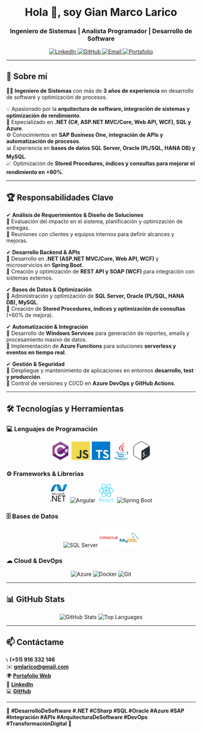 <h1 align="center">Hola 👋, soy Gian Marco Larico</h1>
<h3 align="center">Ingeniero de Sistemas | Analista Programador | Desarrollo de Software</h3>

<p align="center">
  <a href="https://www.linkedin.com/in/gian-marco-larico-pereyra-56b407207" target="_blank">
    <img src="https://img.shields.io/badge/LinkedIn-0077B5?style=for-the-badge&logo=linkedin&logoColor=white" alt="LinkedIn">
  </a>
  <a href="https://github.com/gmlarico" target="_blank">
    <img src="https://img.shields.io/badge/GitHub-181717?style=for-the-badge&logo=github&logoColor=white" alt="GitHub">
  </a>
  <a href="mailto:gmlarico@gmail.com">
    <img src="https://img.shields.io/badge/Email-D14836?style=for-the-badge&logo=gmail&logoColor=white" alt="Email">
  </a>
  <a href="https://gmlarico.github.io/PortafolioWeb/" target="_blank">
    <img src="https://img.shields.io/badge/Portafolio-24292E?style=for-the-badge&logo=web&logoColor=white" alt="Portafolio">
  </a>
</p>

---

## 🚀 Sobre mí  
👨‍💻 **Ingeniero de Sistemas** con más de **3 años de experiencia** en desarrollo de software y optimización de procesos.  

💡 Apasionado por la **arquitectura de software, integración de sistemas y optimización de rendimiento**.  
🎯 Especializado en **.NET (C#, ASP.NET MVC/Core, Web API, WCF), SQL y Azure**.  
⚙️ Conocimientos en **SAP Business One, integración de APIs y automatización de procesos**.  
📊 Experiencia en **bases de datos SQL Server, Oracle (PL/SQL, HANA DB) y MySQL**.  
📈 Optimización de **Stored Procedures, índices y consultas para mejorar el rendimiento en +60%**.  

---

## 🏆 Responsabilidades Clave  

✔ **Análisis de Requerimientos & Diseño de Soluciones**  
🔹 Evaluación del impacto en el sistema, planificación y optimización de entregas.  
🔹 Reuniones con clientes y equipos internos para definir alcances y mejoras.  

✔ **Desarrollo Backend & APIs**  
🔹 Desarrollo en **.NET (ASP.NET MVC/Core, Web API, WCF)** y microservicios en **Spring Boot**.  
🔹 Creación y optimización de **REST API y SOAP (WCF)** para integración con sistemas externos.  

✔ **Bases de Datos & Optimización**  
🔹 Administración y optimización de **SQL Server, Oracle (PL/SQL, HANA DB), MySQL**.  
🔹 Creación de **Stored Procedures, índices y optimización de consultas** (+60% de mejora).  

✔ **Automatización & Integración**  
🔹 Desarrollo de **Windows Services** para generación de reportes, emails y procesamiento masivo de datos.  
🔹 Implementación de **Azure Functions** para soluciones **serverless y eventos en tiempo real**.  

✔ **Gestión & Seguridad**  
🔹 Despliegue y mantenimiento de aplicaciones en entornos **desarrollo, test y producción**.  
🔹 Control de versiones y CI/CD en **Azure DevOps y GitHub Actions**.  

---

## 🛠️ Tecnologías y Herramientas  

### 💻 **Lenguajes de Programación**  
<p align="center">
  <img src="https://raw.githubusercontent.com/devicons/devicon/master/icons/csharp/csharp-original.svg" alt="C#" width="50" height="50"/>
  <img src="https://raw.githubusercontent.com/devicons/devicon/master/icons/javascript/javascript-original.svg" alt="JavaScript" width="50" height="50"/>
  <img src="https://raw.githubusercontent.com/devicons/devicon/master/icons/typescript/typescript-original.svg" alt="TypeScript" width="50" height="50"/>
  <img src="https://raw.githubusercontent.com/devicons/devicon/master/icons/java/java-original.svg" alt="Java" width="50" height="50"/>
  <img src="https://raw.githubusercontent.com/devicons/devicon/master/icons/bash/bash-original.svg" alt="Bash" width="50" height="50"/>
</p>

### ⚙️ **Frameworks & Librerías**  
<p align="center">
  <img src="https://raw.githubusercontent.com/devicons/devicon/master/icons/dot-net/dot-net-original-wordmark.svg" alt=".NET" width="50" height="50"/>
  <img src="https://angular.io/assets/images/logos/angular/angular.svg" alt="Angular" width="50" height="50"/>
  <img src="https://raw.githubusercontent.com/devicons/devicon/master/icons/react/react-original-wordmark.svg" alt="React" width="50" height="50"/>
  <img src="https://www.vectorlogo.zone/logos/springio/springio-icon.svg" alt="Spring Boot" width="50" height="50"/>
</p>

### 🗄️ **Bases de Datos**  
<p align="center">
  <img src="https://www.svgrepo.com/show/303229/microsoft-sql-server-logo.svg" alt="SQL Server" width="50" height="50"/>
  <img src="https://raw.githubusercontent.com/devicons/devicon/master/icons/oracle/oracle-original.svg" alt="Oracle" width="50" height="50"/>
  <img src="https://raw.githubusercontent.com/devicons/devicon/master/icons/mysql/mysql-original-wordmark.svg" alt="MySQL" width="50" height="50"/>
</p>

### ☁ **Cloud & DevOps**  
<p align="center">
  <img src="https://img.icons8.com/color/48/azure-1.png" alt="Azure" width="50" height="50"/>
  <img src="https://www.vectorlogo.zone/logos/docker/docker-icon.svg" alt="Docker" width="50" height="50"/>
  <img src="https://www.vectorlogo.zone/logos/git-scm/git-scm-icon.svg" alt="Git" width="50" height="50"/>
</p>

---

## 📊 GitHub Stats  
<p align="center">
  <img src="https://github-readme-stats.vercel.app/api?username=gmlarico&show_icons=true&theme=radical" alt="GitHub Stats" />
  <img src="https://github-readme-stats.vercel.app/api/top-langs/?username=gmlarico&layout=compact&theme=radical" alt="Top Languages" />
</p>

---

## 📫 Contáctame  
📞 **(+51) 916 332 146**  
✉️ **gmlarico@gmail.com**  
🌍 **[Portafolio Web](https://gmlarico.github.io/PortafolioWeb/)**  
🔗 **[LinkedIn](https://www.linkedin.com/in/gian-marco-larico-pereyra-56b407207)**  
💻 **[GitHub](https://github.com/gmlarico)**  

---

📌 **#DesarrolloDeSoftware #.NET #CSharp #SQL #Oracle #Azure #SAP #Integración #APIs #ArquitecturaDeSoftware #DevOps #TransformaciónDigital 🚀**  
